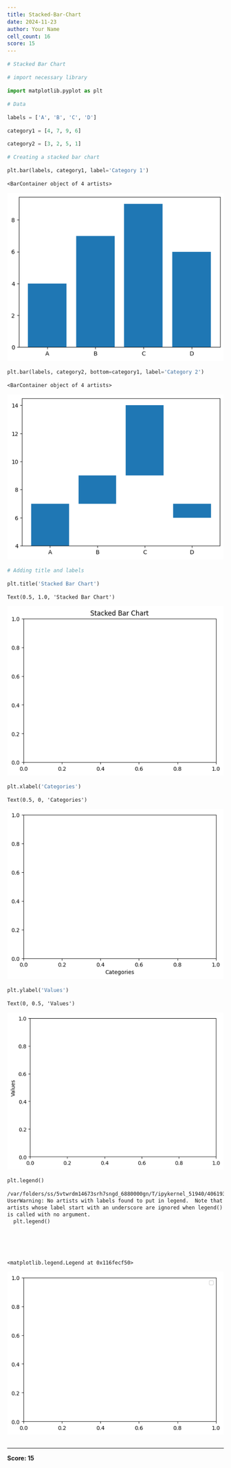 ```yaml
---
title: Stacked-Bar-Chart
date: 2024-11-23
author: Your Name
cell_count: 16
score: 15
---
```


```python
# Stacked Bar Chart
```


```python
# import necessary library
```


```python
import matplotlib.pyplot as plt

```


```python
# Data
```


```python
labels = ['A', 'B', 'C', 'D']
```


```python
category1 = [4, 7, 9, 6]
```


```python
category2 = [3, 2, 5, 1]

```


```python
# Creating a stacked bar chart
```


```python
plt.bar(labels, category1, label='Category 1')
```




    <BarContainer object of 4 artists>




    
![png](stacked-bar-chart_files/stacked-bar-chart_8_1.png)
    



```python
plt.bar(labels, category2, bottom=category1, label='Category 2')
```




    <BarContainer object of 4 artists>




    
![png](stacked-bar-chart_files/stacked-bar-chart_9_1.png)
    



```python
# Adding title and labels
```


```python
plt.title('Stacked Bar Chart')
```




    Text(0.5, 1.0, 'Stacked Bar Chart')




    
![png](stacked-bar-chart_files/stacked-bar-chart_11_1.png)
    



```python
plt.xlabel('Categories')
```




    Text(0.5, 0, 'Categories')




    
![png](stacked-bar-chart_files/stacked-bar-chart_12_1.png)
    



```python
plt.ylabel('Values')
```




    Text(0, 0.5, 'Values')




    
![png](stacked-bar-chart_files/stacked-bar-chart_13_1.png)
    



```python
plt.legend()
```

    /var/folders/ss/5vtwrdm14673srh7sngd_6880000gn/T/ipykernel_51940/4061938096.py:1: UserWarning: No artists with labels found to put in legend.  Note that artists whose label start with an underscore are ignored when legend() is called with no argument.
      plt.legend()





    <matplotlib.legend.Legend at 0x116fecf50>




    
![png](stacked-bar-chart_files/stacked-bar-chart_14_2.png)
    



```python

```


---
**Score: 15**
